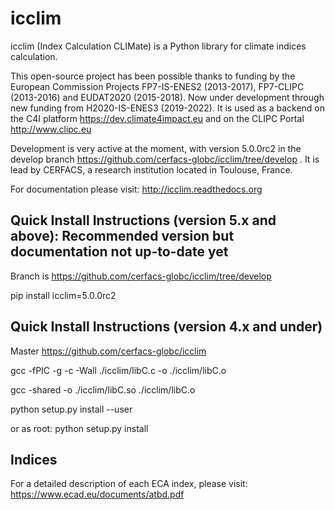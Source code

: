 icclim
======

icclim (Index Calculation CLIMate) is a Python library for climate indices calculation.

This open-source project has been possible thanks to funding by the European Commission Projects FP7-IS-ENES2 (2013-2017), FP7-CLIPC (2013-2016) and EUDAT2020 (2015-2018). Now under development through new funding from H2020-IS-ENES3 (2019-2022). It is used as a backend on the C4I platform https://dev.climate4impact.eu and on the CLIPC Portal http://www.clipc.eu

Development is very active at the moment, with version 5.0.0rc2 in the develop branch https://github.com/cerfacs-globc/icclim/tree/develop .
It is lead by CERFACS, a research institution located in Toulouse, France.

For documentation please visit: http://icclim.readthedocs.org

Quick Install Instructions (version 5.x and above): Recommended version but documentation not up-to-date yet
------------------------------------------------------------------------------------------------------------

Branch is https://github.com/cerfacs-globc/icclim/tree/develop

pip install icclim=5.0.0rc2

Quick Install Instructions (version 4.x and under)
--------------------------------------------------

Master https://github.com/cerfacs-globc/icclim

gcc -fPIC -g -c -Wall ./icclim/libC.c -o ./icclim/libC.o

gcc -shared -o ./icclim/libC.so ./icclim/libC.o

python setup.py install --user

or as root: python setup.py install

Indices
-------
For a detailed description of each ECA index, please visit: https://www.ecad.eu/documents/atbd.pdf
